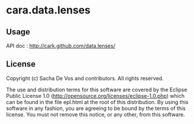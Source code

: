 # cara.data.lenses

## Usage

API doc : http://cark.github.com/data.lenses/

## License

Copyright (c) Sacha De Vos and contributors. All rights reserved.

The use and distribution terms for this software are covered by the
Eclipse Public License 1.0 (http://opensource.org/licenses/eclipse-1.0.php)
which can be found in the file epl.html at the root of this distribution.
By using this software in any fashion, you are agreeing to be bound by
the terms of this license.
You must not remove this notice, or any other, from this software.

